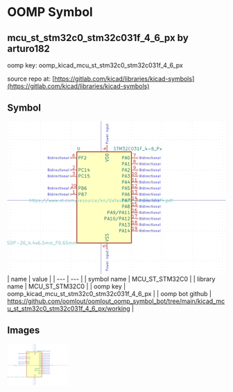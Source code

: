 # OOMP Symbol  
## mcu_st_stm32c0_stm32c031f_4_6_px  by arturo182  
  
oomp key: oomp_kicad_mcu_st_stm32c0_stm32c031f_4_6_px  
  
source repo at: [https://gitlab.com/kicad/libraries/kicad-symbols](https://gitlab.com/kicad/libraries/kicad-symbols)  
## Symbol  
  
[![working.png](working_600.png)](working.png)  
| name | value | 
| --- | --- | 
| symbol name | MCU_ST_STM32C0 | 
| library name | MCU_ST_STM32C0 | 
| oomp key | oomp_kicad_mcu_st_stm32c0_stm32c031f_4_6_px | 
| oomp bot github | https://github.com/oomlout/oomlout_oomp_symbol_bot/tree/main/kicad_mcu_st_stm32c0_stm32c031f_4_6_px/working | 
## Images  
  
[![working.png](working_140.png)](working.png)  
